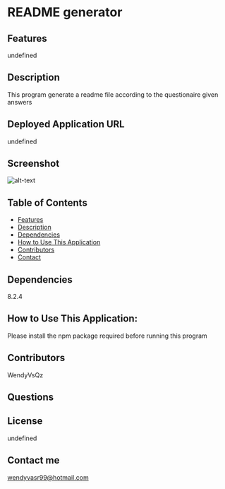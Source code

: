 
# README generator 
## Features
undefined
## Description
This program generate a readme file according to the questionaire given answers
## Deployed Application URL
undefined
## Screenshot
![alt-text](undefined)

## Table of Contents
* [Features](#features)
* [Description](#description)
* [Dependencies](#dependencies)
* [How to Use This Application](#HowtoUseThisApplication)
* [Contributors](#contributors)
* [Contact](#contact)

## Dependencies
8.2.4
## How to Use This Application:
Please install the npm package required before running this program
## Contributors
WendyVsQz
## Questions
## License
undefined
## Contact me
wendyvasr99@hotmail.com
